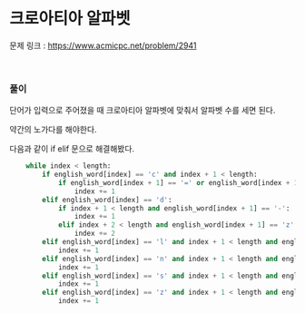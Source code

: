 크로아티아 알파벳
===

문제 링크 : https://www.acmicpc.net/problem/2941

<br>

### 풀이

단어가 입력으로 주어졌을 때 크로아티아 알파벳에 맞춰서 알파벳 수를 세면 된다.

약간의 노가다를 해야한다.

다음과 같이 if elif 문으로 해결해봤다.

```Python
    while index < length:
        if english_word[index] == 'c' and index + 1 < length:
            if english_word[index + 1] == '=' or english_word[index + 1] == '-':
                index += 1
        elif english_word[index] == 'd':
            if index + 1 < length and english_word[index + 1] == '-':
                index += 1
            elif index + 2 < length and english_word[index + 1] == 'z' and english_word[index + 2] == '=':
                index += 2
        elif english_word[index] == 'l' and index + 1 < length and english_word[index + 1] == 'j':
            index += 1
        elif english_word[index] == 'n' and index + 1 < length and english_word[index + 1] == 'j':
            index += 1
        elif english_word[index] == 's' and index + 1 < length and english_word[index + 1] == '=':
            index += 1
        elif english_word[index] == 'z' and index + 1 < length and english_word[index + 1] == '=':
            index += 1
```